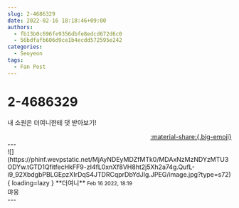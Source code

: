 ```yaml
---
slug: 2-4686329
date: 2022-02-16 18:18:46+09:00
authors:
  - fb13b0c696fe9356dbfe8edcd672d6c0
  - 56bdfafb606d9ce1b4ecdd572595e242
categories:
  - Seoyeon
tags:
  - Fan Post
---
```


# 2-4686329

<div class="post-container" markdown="1">
<div class="content-container md-sidebar__scrollwrap" markdown="1">

내 소원은 더여니한테 댓 받아보기!

</div>
</div>

<div style="text-align: right;" markdown="1">
<a href="https://weverse.io/fromis9/fanpost/2-4686329" style="text-align: right;">:material-share:{.big-emoji}</a>
</div>
---

<div class="comments-container md-sidebar__scrollwrap" markdown="1">
<div class="comment" markdown="1">
<div class='id-container' markdown="1">
![](https://phinf.wevpstatic.net/MjAyNDEyMDZfMTk0/MDAxNzMzNDYzMTU3ODYw.tGTD1QfitfecHkFF9-zI4fL0xnXf8VH8ht2j5Xh2a74g.QufL-i9_92XbdgbPBLGEpzXIrDqS4JTDRCqprDbYdJIg.JPEG/image.jpg?type=s72){ loading=lazy }
**<span class="artist">더여니</span>** <small>Feb 16 2022, 18:19</small><br>
</div>
<div class='comment-body' markdown="1">
먀웅
</div>
</div>
</div>
---

